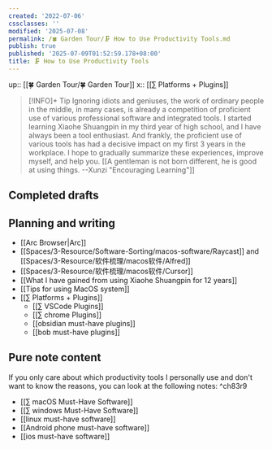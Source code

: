 ```yaml
---
created: '2022-07-06'
cssclasses: ''
modified: '2025-07-08'
permalink: /🍀 Garden Tour/🗜 How to Use Productivity Tools.md
publish: true
published: '2025-07-09T01:52:59.178+08:00'
title: 🗜 How to Use Productivity Tools
---
```

up:: [[🍀 Garden Tour/🍀 Garden Tour]]
x:: [[∑ Platforms + Plugins]]

>[!INFO]+ Tip
> Ignoring idiots and geniuses, the work of ordinary people in the middle, in many cases, is already a competition of proficient use of various professional software and integrated tools.
> I started learning Xiaohe Shuangpin in my third year of high school, and I have always been a tool enthusiast. And frankly, the proficient use of various tools has had a decisive impact on my first 3 years in the workplace. I hope to gradually summarize these experiences, improve myself, and help you.
> [[A gentleman is not born different, he is good at using things. --Xunzi "Encouraging Learning"]]

## Completed drafts

## Planning and writing

- [[Arc Browser\|Arc]]
- [[Spaces/3-Resource/Software-Sorting/macos-software/Raycast]] and [[Spaces/3-Resource/软件梳理/macos软件/Alfred]]
- [[Spaces/3-Resource/软件梳理/macos软件/Cursor]]
- [[What I have gained from using Xiaohe Shuangpin for 12 years]]
- [[Tips for using MacOS system]]
- [[∑ Platforms + Plugins]]
	- [[∑ VSCode Plugins]]
	- [[∑ chrome Plugins]]
	- [[obsidian must-have plugins]]
	- [[bob must-have plugins]]

## Pure note content

If you only care about which productivity tools I personally use and don't want to know the reasons, you can look at the following notes: ^ch83r9

- [[∑ macOS Must-Have Software]]
- [[∑ windows Must-Have Software]]
- [[linux must-have software]]
- [[Android phone must-have software]]
- [[ios must-have software]] 